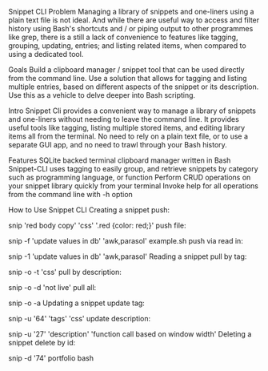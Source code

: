 Snippet CLI
Problem
Managing a library of snippets and one-liners using a plain text file is not ideal. And while there are useful way to access and filter history using Bash's shortcuts and / or piping output to other programmes like grep, there is a still a lack of convenience to features like tagging, grouping, updating, entries; and listing related items, when compared to using a dedicated tool.

Goals
Build a clipboard manager / snippet tool that can be used directly from the command line.
Use a solution that allows for tagging and listing multiple entries, based on different aspects of the snippet or its description.
Use this as a vehicle to delve deeper into Bash scripting.

Intro
Snippet Cli provides  a convenient way to manage a library of snippets and one-liners without needing to leave the command line. It provides useful tools like tagging, listing multiple stored items, and editing library items all from the terminal. No need to rely on a plain text file, or to use a separate GUI app, and no need to trawl through your Bash history. 

Features
SQLite backed terminal clipboard manager written in Bash
Snippet-CLI uses tagging to easily group, and retrieve snippets by category such as programming language, or function
Perform CRUD operations on your snippet library quickly from your terminal
Invoke help for all operations from the command line with -h option

How to Use Snippet CLI
Creating a snippet
push: 

snip 'red body copy' 'css' '.red {color: red;}'
push file: 

snip -f 'update values in db' 'awk,parasol' example.sh
push via read in: 

snip -1 'update values in db' 'awk,parasol'
Reading a snippet
pull by tag: 

snip -o -t 'css'
pull by description: 

snip -o -d 'not live'
pull all: 

snip -o -a
Updating a snippet
update tag: 

snip -u '64' 'tags' 'css'
update description: 

snip -u '27' 'description' 'function call based on window width'
Deleting a snippet
delete by id: 

snip -d '74'
portfolio
bash


